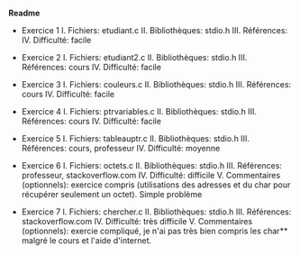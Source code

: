 **Readme**

* Exercice 1
	I. Fichiers: etudiant.c
	II. Bibliothèques: stdio.h
	III. Références: 
	IV. Difficulté: facile

* Exercice 2
	I. Fichiers: etudiant2.c
	II. Bibliothèques: stdio.h
	III. Références: cours
	IV. Difficulté: facile

* Exercice 3
	I. Fichiers: couleurs.c
	II. Bibliothèques: stdio.h
	III. Références: cours
	IV. Difficulté: facile

* Exercice 4
	I. Fichiers: ptrvariables.c
	II. Bibliothèques: stdio.h
	III. Références: cours
	IV. Difficulté: facile

* Exercice 5
	I. Fichiers: tableauptr.c
	II. Bibliothèques: stdio.h
	III. Références: cours, professeur
	IV. Difficulté: moyenne

* Exercice 6
	I. Fichiers: octets.c
	II. Bibliothèques: stdio.h
	III. Références: professeur, stackoverflow.com
	IV. Difficulté: difficile
	V. Commentaires (optionnels): exercice compris (utilisations des adresses et du char pour récupérer seulement un octet). Simple problème 

* Exercice 7
	I. Fichiers: chercher.c
	II. Bibliothèques: stdio.h
	III. Références: stackoverflow.com
	IV. Difficulté: très difficile
	V. Commentaires (optionnels): exercie compliqué, je n'ai pas très bien compris les char** malgré le cours et l'aide d'internet.